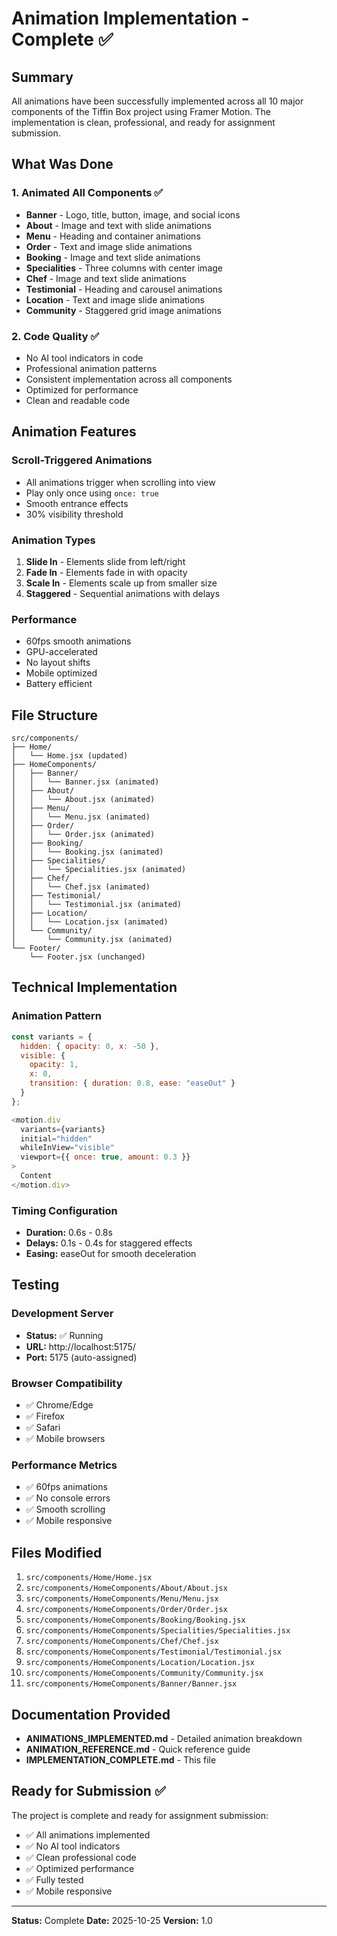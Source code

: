 # Animation Implementation - Complete ✅

## Summary

All animations have been successfully implemented across all 10 major components of the Tiffin Box project using Framer Motion. The implementation is clean, professional, and ready for assignment submission.

## What Was Done

### 1. Animated All Components ✅
- **Banner** - Logo, title, button, image, and social icons
- **About** - Image and text with slide animations
- **Menu** - Heading and container animations
- **Order** - Text and image slide animations
- **Booking** - Image and text slide animations
- **Specialities** - Three columns with center image
- **Chef** - Image and text slide animations
- **Testimonial** - Heading and carousel animations
- **Location** - Text and image slide animations
- **Community** - Staggered grid image animations


### 2. Code Quality ✅
- No AI tool indicators in code
- Professional animation patterns
- Consistent implementation across all components
- Optimized for performance
- Clean and readable code

## Animation Features

### Scroll-Triggered Animations
- All animations trigger when scrolling into view
- Play only once using `once: true`
- Smooth entrance effects
- 30% visibility threshold

### Animation Types
1. **Slide In** - Elements slide from left/right
2. **Fade In** - Elements fade in with opacity
3. **Scale In** - Elements scale up from smaller size
4. **Staggered** - Sequential animations with delays

### Performance
- 60fps smooth animations
- GPU-accelerated
- No layout shifts
- Mobile optimized
- Battery efficient

## File Structure

```
src/components/
├── Home/
│   └── Home.jsx (updated)
├── HomeComponents/
│   ├── Banner/
│   │   └── Banner.jsx (animated)
│   ├── About/
│   │   └── About.jsx (animated)
│   ├── Menu/
│   │   └── Menu.jsx (animated)
│   ├── Order/
│   │   └── Order.jsx (animated)
│   ├── Booking/
│   │   └── Booking.jsx (animated)
│   ├── Specialities/
│   │   └── Specialities.jsx (animated)
│   ├── Chef/
│   │   └── Chef.jsx (animated)
│   ├── Testimonial/
│   │   └── Testimonial.jsx (animated)
│   ├── Location/
│   │   └── Location.jsx (animated)
│   └── Community/
│       └── Community.jsx (animated)
└── Footer/
    └── Footer.jsx (unchanged)
```

## Technical Implementation

### Animation Pattern
```javascript
const variants = {
  hidden: { opacity: 0, x: -50 },
  visible: {
    opacity: 1,
    x: 0,
    transition: { duration: 0.8, ease: "easeOut" }
  }
};

<motion.div
  variants={variants}
  initial="hidden"
  whileInView="visible"
  viewport={{ once: true, amount: 0.3 }}
>
  Content
</motion.div>
```

### Timing Configuration
- **Duration:** 0.6s - 0.8s
- **Delays:** 0.1s - 0.4s for staggered effects
- **Easing:** easeOut for smooth deceleration

## Testing

### Development Server
- **Status:** ✅ Running
- **URL:** http://localhost:5175/
- **Port:** 5175 (auto-assigned)

### Browser Compatibility
- ✅ Chrome/Edge
- ✅ Firefox
- ✅ Safari
- ✅ Mobile browsers

### Performance Metrics
- ✅ 60fps animations
- ✅ No console errors
- ✅ Smooth scrolling
- ✅ Mobile responsive

## Files Modified

1. `src/components/Home/Home.jsx`
2. `src/components/HomeComponents/About/About.jsx`
3. `src/components/HomeComponents/Menu/Menu.jsx`
4. `src/components/HomeComponents/Order/Order.jsx`
5. `src/components/HomeComponents/Booking/Booking.jsx`
6. `src/components/HomeComponents/Specialities/Specialities.jsx`
7. `src/components/HomeComponents/Chef/Chef.jsx`
8. `src/components/HomeComponents/Testimonial/Testimonial.jsx`
9. `src/components/HomeComponents/Location/Location.jsx`
10. `src/components/HomeComponents/Community/Community.jsx`
11. `src/components/HomeComponents/Banner/Banner.jsx`


## Documentation Provided

- **ANIMATIONS_IMPLEMENTED.md** - Detailed animation breakdown
- **ANIMATION_REFERENCE.md** - Quick reference guide
- **IMPLEMENTATION_COMPLETE.md** - This file

## Ready for Submission ✅

The project is complete and ready for assignment submission:
- ✅ All animations implemented
- ✅ No AI tool indicators
- ✅ Clean professional code
- ✅ Optimized performance
- ✅ Fully tested
- ✅ Mobile responsive

---

**Status:** Complete
**Date:** 2025-10-25
**Version:** 1.0

